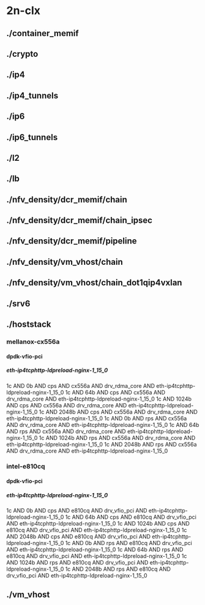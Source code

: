 # 2n-clx
## ./container_memif
## ./crypto
## ./ip4
## ./ip4_tunnels
## ./ip6
## ./ip6_tunnels
## ./l2
## ./lb
## ./nfv_density/dcr_memif/chain
## ./nfv_density/dcr_memif/chain_ipsec
## ./nfv_density/dcr_memif/pipeline
## ./nfv_density/vm_vhost/chain
## ./nfv_density/vm_vhost/chain_dot1qip4vxlan
## ./srv6
## ./hoststack
### mellanox-cx556a
#### dpdk-vfio-pci
##### eth-ip4tcphttp-ldpreload-nginx-1_15_0
1c AND 0b AND cps AND cx556a AND drv_rdma_core AND eth-ip4tcphttp-ldpreload-nginx-1_15_0
1c AND 64b AND cps AND cx556a AND drv_rdma_core AND eth-ip4tcphttp-ldpreload-nginx-1_15_0
1c AND 1024b AND cps AND cx556a AND drv_rdma_core AND eth-ip4tcphttp-ldpreload-nginx-1_15_0
1c AND 2048b AND cps AND cx556a AND drv_rdma_core AND eth-ip4tcphttp-ldpreload-nginx-1_15_0
1c AND 0b AND rps AND cx556a AND drv_rdma_core AND eth-ip4tcphttp-ldpreload-nginx-1_15_0
1c AND 64b AND rps AND cx556a AND drv_rdma_core AND eth-ip4tcphttp-ldpreload-nginx-1_15_0
1c AND 1024b AND rps AND cx556a AND drv_rdma_core AND eth-ip4tcphttp-ldpreload-nginx-1_15_0
1c AND 2048b AND rps AND cx556a AND drv_rdma_core AND eth-ip4tcphttp-ldpreload-nginx-1_15_0
### intel-e810cq
#### dpdk-vfio-pci
##### eth-ip4tcphttp-ldpreload-nginx-1_15_0
1c AND 0b AND cps AND e810cq AND drv_vfio_pci AND eth-ip4tcphttp-ldpreload-nginx-1_15_0
1c AND 64b AND cps AND e810cq AND drv_vfio_pci AND eth-ip4tcphttp-ldpreload-nginx-1_15_0
1c AND 1024b AND cps AND e810cq AND drv_vfio_pci AND eth-ip4tcphttp-ldpreload-nginx-1_15_0
1c AND 2048b AND cps AND e810cq AND drv_vfio_pci AND eth-ip4tcphttp-ldpreload-nginx-1_15_0
1c AND 0b AND rps AND e810cq AND drv_vfio_pci AND eth-ip4tcphttp-ldpreload-nginx-1_15_0
1c AND 64b AND rps AND e810cq AND drv_vfio_pci AND eth-ip4tcphttp-ldpreload-nginx-1_15_0
1c AND 1024b AND rps AND e810cq AND drv_vfio_pci AND eth-ip4tcphttp-ldpreload-nginx-1_15_0
1c AND 2048b AND rps AND e810cq AND drv_vfio_pci AND eth-ip4tcphttp-ldpreload-nginx-1_15_0
## ./vm_vhost
